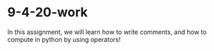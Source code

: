 # 9-4-20-work

In this assignment, we will learn how to write comments, and how to compute in python by using operators!

